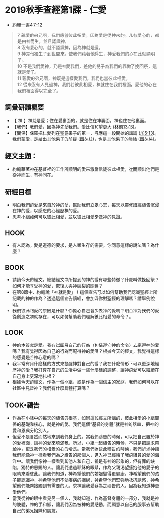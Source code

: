 # 2019秋季查經第1課 - 仁愛
+ [約翰一書4.7-12](https://www.biblegateway.com/quicksearch/?quicksearch=約翰一書4.7-12&qs_version=CUVMPT)

>7 親愛的弟兄啊，我們應當彼此相愛，因為愛是從神來的。凡有愛心的，都是由神而生，並且認識神。    
8 沒有愛心的，就不認識神，因為神就是愛。  
9 神差他獨生子到世間來，使我們藉著他得生，神愛我們的心在此就顯明了。   
10 不是我們愛神，乃是神愛我們，差他的兒子為我們的罪做了挽回祭，這就是愛了。  
11 親愛的弟兄啊，神既是這樣愛我們，我們也當彼此相愛。  
12 從來沒有人見過神，我們若彼此相愛，神就住在我們裡面，愛他的心在我們裡面得以完全了。

## 詞彙研讀概要
+ 【 神 】神就是愛；住在愛裏面的，就是住在神裏面，神也住在他裏面。
+ 【我們】我們愛，因為神先愛我們。愛比信和望更大 ([林前13:13](https://www.biblegateway.com/quicksearch/?quicksearch=林前13:13&qs_version=CUVMPT))。
+ 【關係】保羅把仁愛列在聖靈果子的第一，呼應這一段開始的講論 ([加5:13](https://www.biblegateway.com/quicksearch/?quicksearch=加5:13&qs_version=CUVMPT))。我們蒙愛，是結出其他果子的前提 ([西3:12](https://www.biblegateway.com/quicksearch/?quicksearch=西3:12&qs_version=CUVMPT))，也是其他果子的聯結 ([西3:14](https://www.biblegateway.com/quicksearch/?quicksearch=西3:14&qs_version=CUVMPT))。

## 經文主題：
+ 約翰藉著神在基督裡的工作所顯明的愛來激勵信徒彼此相愛，從而顯出他們是從神而生，有神同在。

## 研經目標
+ 明白我們的愛是來自於神的愛，幫助我們立定心志，每天以靈修讀經禱告沉浸在神的愛，以感恩的心經歷神的愛。
+ 思考小組如何可以彼此相愛，並以彼此相愛來做神的見證。 

## HOOK
+ 有人認為，愛是道德的要求，是人類生存的需要。你同意這樣的說法嗎？為什麼？

## BOOK
+ 請讀今天的經文。總結經文中所提到的神的愛有哪些特徵？什麼叫做挽回祭？如何才能享受神的愛，恢復人與神破裂的關係？
+ 在第8節中，約翰說「神就是愛」！這個宣告可以如何幫助我們認識聖經上所記載的神的作為？透過這個宣告讀經，會加深你對聖經的理解嗎？請舉例說明。
+ 我們彼此相愛的原因是什麼？你擔心自己會失去神的愛嗎？明白神對我們的愛從創造之初就存在，可以如何幫助我們理解彼此相愛的命令？。

## LOOK
+ 神的本質就是愛。我有試圖用自己的行為（包括遵守神的命令）去贏得神的愛嗎？我有覺得因為自己的行為而配得神的愛嗎？根據今天的經文，我覺得這樣的感覺是合神心意的嗎？
+ 我平常有用什麼樣的方式來提醒神對自己的愛？我在什麼情形下可以更深地經歷神的愛？我打算在自己的生活中做一些什麼樣的調整，讓神的愛可以繼續在自己身上更深地扎根？
+ 根據今天的經文，作為一個小組，或是作為一個信主的家庭，我們如何可以在社區中見證神？我們有什麼具體打算嗎？

## TOOK•禱告
+ 作為在小組中的每天的禱告的根基，如同這段經文所講的，彼此相愛的小組關係的基礎和核心，就是神的愛。我們這個“基督的身體”就是神的器皿，把神的愛和恩典分給別人。
+ 但愛不是自然而然地來到我們身上的。當我們禱告的時候，可以把自己置於神的愛裡面，讓神的愛來填滿我。所以，小組一起禱告的時候，不只是把請求帶給神，更是我們的相愛的心的增長。當我們為彼此禱告的時候，我們祈求神讓我們能像神一樣看我們為之禱告的那個人，進入神已經給了我的組員的愛的海洋中。讓我們像神一樣看到其他人和自己，都是有神的形象的，但有罪的缺陷，獨特的恩賜的人。讓我們透過耶穌的眼睛，作為父親渴望擁抱他的愛子的眼睛來看彼此。讓我們知道，神希望他們的婚姻變得更健康，神希望他們的孩子能認識神，神希望他們不受疾病的捆綁，神希望他們堅強地抵抗誘惑，神希望他們能夠接觸到有需要的人。求神讓我愛我為之禱告的人，因為我知道神更愛他們。
+ 當我從神的眼中看見另一個人，我就知道，作為基督身體的一部分，我就是神的肢體，神的手和腳，讓我們因為被神的愛感動，而願意以自己的服事去幫助自己的弟兄姐妹和朋友。
